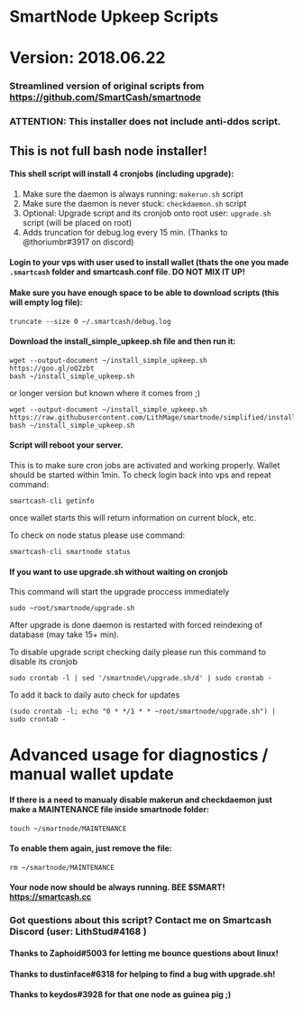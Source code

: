 # SmartNode Upkeep Scripts
# Version: 2018.06.22
### Streamlined version of original scripts from https://github.com/SmartCash/smartnode
### ATTENTION: This installer does not include anti-ddos script.

## This is not full bash node installer!

#### This shell script will install 4 cronjobs (including upgrade): 
1. Make sure the daemon is always running: `makerun.sh` script
2. Make sure the daemon is never stuck: `checkdaemon.sh` script
3. Optional: Upgrade script and its cronjob onto root user: `upgrade.sh` script (will be placed on root)
4. Adds truncation for debug.log every 15 min. (Thanks to @thoriumbr#3917 on discord)

#### Login to your vps with user used to install wallet (thats the one you made `.smartcash` folder and smartcash.conf file. DO NOT MIX IT UP!

#### Make sure you have enough space to be able to download scripts (this will empty log file):
```
truncate --size 0 ~/.smartcash/debug.log
```

#### Download the install_simple_upkeep.sh file and then run it:
```
wget --output-document ~/install_simple_upkeep.sh https://goo.gl/oQ2zbt
bash ~/install_simple_upkeep.sh
```
or longer version but known where it comes from ;)
```
wget --output-document ~/install_simple_upkeep.sh https://raw.githubusercontent.com/LithMage/smartnode/simplified/install_simple_upkeep.sh
bash ~/install_simple_upkeep.sh
```

#### Script will reboot your server.
 This is to make sure cron jobs are activated and working properly. Wallet should be started within 1min.
 To check login back into vps and repeat command:
 ```
 smartcash-cli getinfo
 ```
 once wallet starts this will return information on current block, etc.
 
 To check on node status please use command:
 ```
 smartcash-cli smartnode status
 ```
 
#### If you want to use upgrade.sh without waiting on cronjob
This command will start the upgrade proccess immediately
```
sudo ~root/smartnode/upgrade.sh
```
After upgrade is done daemon is restarted with forced reindexing of database (may take 15+ min).

To disable upgrade script checking daily please run this command to disable its cronjob
```
sudo crontab -l | sed '/smartnode\/upgrade.sh/d' | sudo crontab -
```
To add it back to daily auto check for updates
```
(sudo crontab -l; echo "0 * */1 * * ~root/smartnode/upgrade.sh") | sudo crontab -
```
 
# Advanced usage for diagnostics / manual wallet update
#### If there is a need to manualy disable makerun and checkdaemon just make a MAINTENANCE file inside smartnode folder:
```
touch ~/smartnode/MAINTENANCE
```
#### To enable them again, just remove the file:
```
rm ~/smartnode/MAINTENANCE
```


#### Your node now should be always running. BEE $SMART! https://smartcash.cc

### Got questions about this script? Contact me on Smartcash Discord (user: LithStud#4168 )
#### Thanks to Zaphoid#5003 for letting me bounce questions about linux!
#### Thanks to dustinface#6318 for helping to find a bug with upgrade.sh!
#### Thanks to keydos#3928 for that one node as guinea pig ;)
